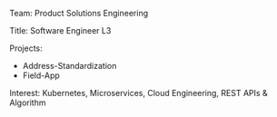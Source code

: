 Team: Product Solutions Engineering

Title: Software Engineer L3

Projects:

- Address-Standardization
- Field-App

Interest: Kubernetes, Microservices, Cloud Engineering, REST APIs & Algorithm
